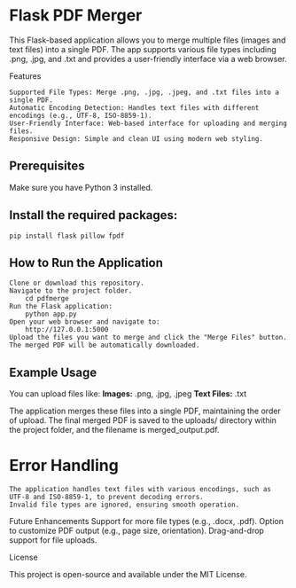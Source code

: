 # Flask PDF Merger

This Flask-based application allows you to merge multiple files (images and text files) into a single PDF. The app supports various file types including .png, .jpg, and .txt and provides a user-friendly interface via a web browser.

Features

    Supported File Types: Merge .png, .jpg, .jpeg, and .txt files into a single PDF.
    Automatic Encoding Detection: Handles text files with different encodings (e.g., UTF-8, ISO-8859-1).
    User-Friendly Interface: Web-based interface for uploading and merging files.
    Responsive Design: Simple and clean UI using modern web styling.

## Prerequisites

Make sure you have Python 3 installed.

## Install the required packages:
  ```pip install flask pillow fpdf```

## How to Run the Application
    Clone or download this repository.
    Navigate to the project folder.
        cd pdfmerge
    Run the Flask application:
        python app.py
    Open your web browser and navigate to:
        http://127.0.0.1:5000
    Upload the files you want to merge and click the "Merge Files" button. The merged PDF will be automatically downloaded.

## Example Usage

You can upload files like:
    **Images:** .png, .jpg, .jpeg
    **Text Files:** .txt

The application merges these files into a single PDF, maintaining the order of upload.
The final merged PDF is saved to the uploads/ directory within the project folder, and the filename is merged_output.pdf.

# Error Handling
    The application handles text files with various encodings, such as UTF-8 and ISO-8859-1, to prevent decoding errors.
    Invalid file types are ignored, ensuring smooth operation.

Future Enhancements
    Support for more file types (e.g., .docx, .pdf).
    Option to customize PDF output (e.g., page size, orientation).
    Drag-and-drop support for file uploads.

License

This project is open-source and available under the MIT License.
